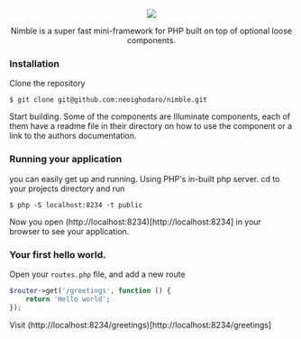<p align="center"><img src="https://cloud.githubusercontent.com/assets/807318/21964943/c2a4edfa-db55-11e6-9ae6-6532bf984599.png"></p>

<p align="center">Nimble is a super fast mini-framework for PHP built on top of optional loose components.</p>

### Installation

Clone the repository

```shell
$ git clone git@github.com:neoighodaro/nimble.git
```
Start building. Some of the components are Illuminate components, each of them have a readme file in their directory on how to use the component or a link to the authors documentation.

### Running your application
you can easily get up and running. Using PHP's in-built php server. cd to your projects directory and run

```shell
$ php -S localhost:8234 -t public
```

Now you open (http://localhost:8234)[http://localhost:8234] in your browser to see your application.

### Your first hello world.
Open your `routes.php` file, and add a new route

```php
$router->get('/greetings', function () {
    return 'Hello world';
});
```

Visit (http://localhost:8234/greetings)[http://localhost:8234/greetings]

